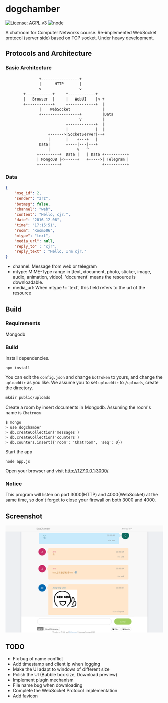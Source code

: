 # dogchamber
[![License: AGPL v3](https://img.shields.io/badge/License-AGPL%20v3-blue.svg)](http://www.gnu.org/licenses/agpl-3.0)
![node](https://img.shields.io/node/v/gh-badges.svg)

A chatroom for Computer Networks course. Re-implemented WebSocket protocol (server side) based on TCP socket.
Under heavy development.

## Protocols and Architecture
### Basic Architecture
```
               +-----------------+
               |      HTTP       |
               v                 v
        +------------+     +------------+
        |   Browser  |     |   WebUI    |<-+
        +------------+     +------------+  |
               |    WebSocket              |
               +-----------------+         |Data
                                 v         |
                           +------------+  |
                           |            |  |
                   +------>|SocketServer|--+
                   |       |    +---+   |
               Data|       +----|---|---+
                   |            v   ^
              +---------+  Data |   | Data +----------+
              | MongoDB |<------+   +----->| Telegram |
              +---------+                  +----------+
```

### Data
```json
{
	"msg_id": 2,
	"sender": "zrz",
	"botmsg": false,
	"channel": "web",
	"content": "Hello, cjr.",
	"date": "2016-12-06",
	"time": "17:15:51",
	"room": "Room506",
	"mtype": "text",
	"media_url": null,
	"reply_to" : "cjr",
	"reply_text" : "Hello, I'm cjr."
}
```
- channel: Message from web or telegram
- mtype: MIME-Type range in [text, document, photo, sticker, image, audio, animation, video]. 'document' means the resource is downloadable.
- media_url: When mtype != 'text', this field refers to the url of the resource


## Build
### Requirements
Mongodb

### Build
Install dependencies.
```
npm install
```
You can edit the `config.json` and change `botToken` to yours, and change the `uploaddir` as you like. We assume you to set `uploaddir` to `/uploads`, create the directory.
```
mkdir public/uploads
```

Create a room by insert documents in Mongodb. Assuming the room's name is `Chatroom`
```
$ mongo
> use dogchamber
> db.createCollection('messages')
> db.createCollection('counters')
> db.counters.insert({'room': 'Chatroom', 'seq': 0})
```
Start the app
```
node app.js
```
Open your browser and visit http://127.0.0.1:3000/

### Notice
This program will listen on port 3000(HTTP) and 4000(WebSocket) at the same time, so don't forget to close your firewall on both 3000 and 4000.

## Screenshot
![screenshot](https://github.com/crazyboycjr/dogchamber/blob/master/dogchamber.png)

## TODO
- Fix bug of name conflict
- Add timestamp and client ip when logging
- Make the UI adapt to windows of different size
- Polish the UI (Bubble box size, Download preview)
- Implement plugin mechanism
- File name bug when downloading
- Complete the WebSocket Protocol implementation
- Add favicon
